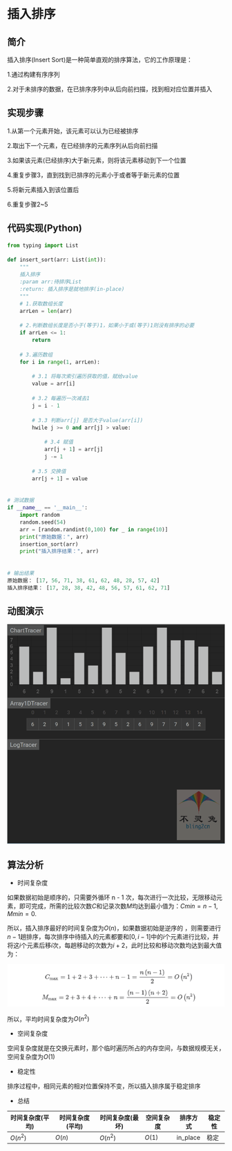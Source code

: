 # 插入排序

## 简介

插入排序(Insert Sort)是一种简单直观的排序算法，它的工作原理是：

1.通过构建有序序列

2.对于未排序的数据，在已排序序列中从后向前扫描，找到相对应位置并插入

## 实现步骤

1.从第一个元素开始，该元素可以认为已经被排序

2.取出下一个元素，在已经排序的元素序列从后向前扫描

3.如果该元素(已经排序)大于新元素，则将该元素移动到下一个位置

4.重复步骤3，直到找到已排序的元素小于或者等于新元素的位置

5.将新元素插入到该位置后

6.重复步骤2~5

## 代码实现(Python)

```python
from typing import List

def insert_sort(arr: List(int)):
    """
    插入排序
    :param arr:待排序List
    :return: 插入排序是就地排序(in-place)
    """
    # 1.获取数组长度
    arrLen = len(arr)
    
    # 2.判断数组长度是否小于(等于)1，如果小于或(等于)1则没有排序的必要
    if arrLen <= 1:
        return
    
    # 3.遍历数组
    for i in range(1, arrLen):
        
        # 3.1 将每次索引遍历获取的值，赋给value
        value = arr[i]
        
        # 3.2 每遍历一次减去1
        j = i - 1
        
        # 3.3 判断arr[j] 是否大于value(arr[i])
        hwile j >= 0 and arr[j] > value:
            
            # 3.4 赋值
            arr[j + 1] = arr[j]
            j -= 1
            
        # 3.5 交换值
        arr[j + 1] = value
        

# 测试数据
if __name__ == '__main__':
    import random
    random.seed(54)
    arr = [random.randint(0,100) for _ in range(10)]
    print("原始数据：", arr)
    insertion_sort(arr)
    print("插入排序结果：", arr)
    
    
# 输出结果
原始数据： [17, 56, 71, 38, 61, 62, 48, 28, 57, 42]
插入排序结果： [17, 28, 38, 42, 48, 56, 57, 61, 62, 71]
```

## 动图演示

 <img src="Images/8419c5cb683001823e3fc16dd5dce52f.gif" alt="插入排序动画演示" style="zoom:200%;" /> 

## 算法分析

-   时间复杂度

如果数据初始是顺序的，只需要外循环 n - 1 次，每次进行一次比较，无限移动元素，即可完成，所需的比较次数$C$和记录次数$M$均达到最小值为：$Cmin = n - 1, Mmin = 0$.

所以，插入排序最好的时间复杂度为$O(n)$，如果数据初始是逆序的 ，则需要进行$n - 1$趟排序，每次排序中待插入的元素都要和$[0, i - 1]$中的$i$个元素进行比较，并将这$i$个元素后移$i$次，每趟移动的次数为$i + 2$，此时比较和移动次数均达到最大值为：

![1666073984207](Images/1666073984207.png)

所以，平均时间复杂度为$O(n^2)$

-   空间复杂度

空间复杂度就是在交换元素时，那个临时遍历所占的内存空间，与数据规模无关，空间复杂度为$O(1)$

-   稳定性

排序过程中，相同元素的相对位置保持不变，所以插入排序属于稳定排序

-   总结

| 时间复杂度(平均) | 时间复杂度(平均) | 时间复杂度(最坏) | 空间复杂度 | 排序方式 | 稳定性 |
| ---------------- | ---------------- | ---------------- | ---------- | -------- | ------ |
| $O(n^2)$         | $O(n)$           | $O(n^2)$         | $O(1)$     | in_place | 稳定   |


